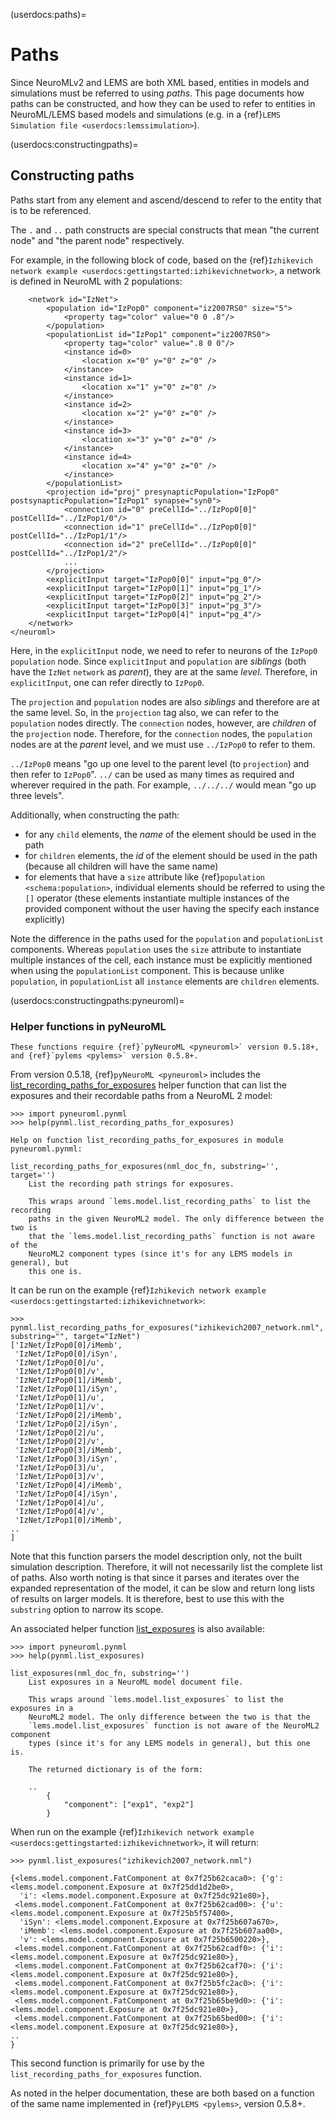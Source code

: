 (userdocs:paths)=
# Paths

Since NeuroMLv2 and LEMS are both XML based, entities in models and simulations must be referred to using *paths*.
This page documents how paths can be constructed, and how they can be used to refer to entities in NeuroML/LEMS based models and simulations (e.g. in a {ref}`LEMS Simulation file <userdocs:lemssimulation>`).

(userdocs:constructingpaths)=
## Constructing paths
Paths start from any element and ascend/descend to refer to the entity that is to be referenced.

The `.` and `..` path constructs are special constructs that mean "the current node" and "the parent node" respectively.

For example, in the following block of code, based on the  {ref}`Izhikevich network example <userdocs:gettingstarted:izhikevichnetwork>`, a network is defined in NeuroML with 2 populations:
```{code-block} xml
    <network id="IzNet">
        <population id="IzPop0" component="iz2007RS0" size="5">
            <property tag="color" value="0 0 .8"/>
        </population>
        <populationList id="IzPop1" component="iz2007RS0">
            <property tag="color" value=".8 0 0"/>
            <instance id=0>
                <location x="0" y="0" z="0" />
            </instance>
            <instance id=1>
                <location x="1" y="0" z="0" />
            </instance>
            <instance id=2>
                <location x="2" y="0" z="0" />
            </instance>
            <instance id=3>
                <location x="3" y="0" z="0" />
            </instance>
            <instance id=4>
                <location x="4" y="0" z="0" />
            </instance>
        </populationList>
        <projection id="proj" presynapticPopulation="IzPop0" postsynapticPopulation="IzPop1" synapse="syn0">
            <connection id="0" preCellId="../IzPop0[0]" postCellId="../IzPop1/0"/>
            <connection id="1" preCellId="../IzPop0[0]" postCellId="../IzPop1/1"/>
            <connection id="2" preCellId="../IzPop0[0]" postCellId="../IzPop1/2"/>
            ...
        </projection>
        <explicitInput target="IzPop0[0]" input="pg_0"/>
        <explicitInput target="IzPop0[1]" input="pg_1"/>
        <explicitInput target="IzPop0[2]" input="pg_2"/>
        <explicitInput target="IzPop0[3]" input="pg_3"/>
        <explicitInput target="IzPop0[4]" input="pg_4"/>
    </network>
</neuroml>
```
Here, in the `explicitInput` node, we need to refer to neurons of the `IzPop0` `population` node.
Since `explicitInput` and `population` are *siblings* (both have the `IzNet` `network` as *parent*), they are at the same *level*.
Therefore, in `explicitInput`, one can refer directly to `IzPop0`.

The `projection` and `population` nodes are also *siblings* and therefore are at the same level.
So, in the `projection` tag also, we can refer to the `population` nodes directly.
The `connection` nodes, however, are *children* of the `projection` node.
Therefore, for the `connection` nodes, the `population` nodes are at the *parent* level, and we must use `../IzPop0` to refer to them.

`../IzPop0` means "go up one level to the parent level (to `projection`) and then refer to `IzPop0`".
`../` can be used as many times as required and wherever required in the path.
For example, `../../../` would mean "go up three levels".

Additionally, when constructing the path:

- for any `child` elements, the *name* of the element should be used in the path
- for `children` elements, the *id* of the element should be used in the path (because all children will have the same name)
- for elements that have a `size` attribute like {ref}`population <schema:population>`, individual elements should be referred to using the `[]` operator (these elements instantiate multiple instances of the provided component without the user having the specify each instance explicitly)

Note the difference in the paths used for the `population` and `populationList` components.
Whereas `population` uses the `size` attribute to instantiate multiple instances of the cell, each instance must be explicitly mentioned when using the `populationList` component.
This is because unlike `population`, in `populationList` all `instance` elements are `children` elements.

(userdocs:constructingpaths:pyneuroml)=
### Helper functions in pyNeuroML

```{note}
These functions require {ref}`pyNeuroML <pyneuroml>` version 0.5.18+, and {ref}`pylems <pylems>` version 0.5.8+.
```

From version 0.5.18, {ref}`pyNeuroML <pyneuroml>` includes the [list_recording_paths_for_exposures](https://pyneuroml.readthedocs.io/en/development/pyneuroml.html#pyneuroml.pynml.list_recording_paths_for_exposures) helper function that can list the exposures and their recordable paths from a NeuroML 2 model:

```{code-block} pycon
>>> import pyneuroml.pynml
>>> help(pynml.list_recording_paths_for_exposures)

Help on function list_recording_paths_for_exposures in module pyneuroml.pynml:

list_recording_paths_for_exposures(nml_doc_fn, substring='', target='')
    List the recording path strings for exposures.

    This wraps around `lems.model.list_recording_paths` to list the recording
    paths in the given NeuroML2 model. The only difference between the two is
    that the `lems.model.list_recording_paths` function is not aware of the
    NeuroML2 component types (since it's for any LEMS models in general), but
    this one is.
```

It can be run on the example {ref}`Izhikevich network example <userdocs:gettingstarted:izhikevichnetwork>`:
```{code-block} pycon
>>> pynml.list_recording_paths_for_exposures("izhikevich2007_network.nml", substring="", target="IzNet")
['IzNet/IzPop0[0]/iMemb',
 'IzNet/IzPop0[0]/iSyn',
 'IzNet/IzPop0[0]/u',
 'IzNet/IzPop0[0]/v',
 'IzNet/IzPop0[1]/iMemb',
 'IzNet/IzPop0[1]/iSyn',
 'IzNet/IzPop0[1]/u',
 'IzNet/IzPop0[1]/v',
 'IzNet/IzPop0[2]/iMemb',
 'IzNet/IzPop0[2]/iSyn',
 'IzNet/IzPop0[2]/u',
 'IzNet/IzPop0[2]/v',
 'IzNet/IzPop0[3]/iMemb',
 'IzNet/IzPop0[3]/iSyn',
 'IzNet/IzPop0[3]/u',
 'IzNet/IzPop0[3]/v',
 'IzNet/IzPop0[4]/iMemb',
 'IzNet/IzPop0[4]/iSyn',
 'IzNet/IzPop0[4]/u',
 'IzNet/IzPop0[4]/v',
 'IzNet/IzPop1[0]/iMemb',
..
]
```


Note that this function parsers the model description only, not the built simulation description.
Therefore, it will not necessarily list the complete list of paths.
Also worth noting is that since it parses and iterates over the expanded representation of the model, it can be slow and return long lists of results on larger models.
It is therefore, best to use this with the `substring` option to narrow its scope.

An associated helper function [list_exposures](https://pyneuroml.readthedocs.io/en/development/pyneuroml.html?highlight=list_exposures#pyneuroml.pynml.list_exposures) is also available:
```{code-block} pycon
>>> import pyneuroml.pynml
>>> help(pynml.list_exposures)

list_exposures(nml_doc_fn, substring='')
    List exposures in a NeuroML model document file.

    This wraps around `lems.model.list_exposures` to list the exposures in a
    NeuroML2 model. The only difference between the two is that the
    `lems.model.list_exposures` function is not aware of the NeuroML2 component
    types (since it's for any LEMS models in general), but this one is.

    The returned dictionary is of the form:

    ..
        {
            "component": ["exp1", "exp2"]
        }
```
When run on the example {ref}`Izhikevich network example <userdocs:gettingstarted:izhikevichnetwork>`, it will return:

```{code-block} pycon
>>> pynml.list_exposures("izhikevich2007_network.nml")

{<lems.model.component.FatComponent at 0x7f25b62caca0>: {'g': <lems.model.component.Exposure at 0x7f25dd1d2be0>,
  'i': <lems.model.component.Exposure at 0x7f25dc921e80>},
 <lems.model.component.FatComponent at 0x7f25b62cad00>: {'u': <lems.model.component.Exposure at 0x7f25b5f57400>,
  'iSyn': <lems.model.component.Exposure at 0x7f25b607a670>,
  'iMemb': <lems.model.component.Exposure at 0x7f25b607aa00>,
  'v': <lems.model.component.Exposure at 0x7f25b6500220>},
 <lems.model.component.FatComponent at 0x7f25b62cadf0>: {'i': <lems.model.component.Exposure at 0x7f25dc921e80>},
 <lems.model.component.FatComponent at 0x7f25b62caf70>: {'i': <lems.model.component.Exposure at 0x7f25dc921e80>},
 <lems.model.component.FatComponent at 0x7f25b5fc2ac0>: {'i': <lems.model.component.Exposure at 0x7f25dc921e80>},
 <lems.model.component.FatComponent at 0x7f25b65be9d0>: {'i': <lems.model.component.Exposure at 0x7f25dc921e80>},
 <lems.model.component.FatComponent at 0x7f25b65bed00>: {'i': <lems.model.component.Exposure at 0x7f25dc921e80>},
..
}
```

This second function is primarily for use by the `list_recording_paths_for_exposures` function.

As noted in the helper documentation, these are both based on a function of the same name implemented in {ref}`PyLEMS <pylems>`, version 0.5.8+.
